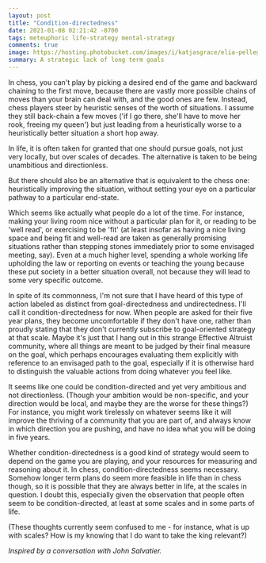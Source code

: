 ```yaml
---
layout: post
title: "Condition-directedness"
date: 2021-01-08 02:21:42 -0700
tags: meteuphoric life-strategy mental-strategy
comments: true
image: https://hosting.photobucket.com/images/i/katjasgrace/elia-pellegrini-NfqDQa6953Q-unsplash.jpg
summary: A strategic lack of long term goals
---
```

In chess, you can't play by picking a desired end of the game and backward chaining to the first move, because there are vastly more possible chains of moves than your brain can deal with, and the good ones are few. Instead, chess players steer by heuristic senses of the worth of situations. I assume they still back-chain a few moves ('if I go there, she'll have to move her rook, freeing my queen') but just leading from a heuristically worse to a heuristically better situation a short hop away.<!--ex-->

In life, it is often taken for granted that one should pursue goals, not just very locally, but over scales of decades. The alternative is taken to be being unambitious and directionless.

But there should also be an alternative that is equivalent to the chess one: heuristically improving the situation, without setting your eye on a particular pathway to a particular end-state.

Which seems like actually what people do a lot of the time. For instance, making your living room nice without a particular plan for it, or reading to be 'well read', or exercising to be 'fit' (at least insofar as having a nice living space and being fit and well-read are taken as generally promising situations rather than stepping stones immediately prior to some envisaged meeting, say). Even at a much higher level, spending a whole working life upholding the law or reporting on events or teaching the young because these put society in a better situation overall, not because they will lead to some very specific outcome.

In spite of its commonness, I'm not sure that I have heard of this type of action labeled as distinct from goal-directedness and undirectedness. I'll call it condition-directedness for now. When people are asked for their five year plans, they become uncomfortable if they don't have one, rather than proudly stating that they don't currently subscribe to goal-oriented strategy at that scale. Maybe it's just that I hang out in this strange Effective Altruist community, where all things are meant to be judged by their final measure on the goal, which perhaps encourages evaluating them explicitly with reference to an envisaged path to the goal, especially if it is otherwise hard to distinguish the valuable actions from doing whatever you feel like.

It seems like one could be condition-directed and yet very ambitious and not directionless. (Though your ambition would be non-specific, and your direction would be local, and maybe they are the worse for these things?) For instance, you might work tirelessly on whatever seems like it will improve the thriving of a community that you are part of, and always know in which direction you are pushing, and have no idea what you will be doing in five years.

Whether condition-directedness is a good kind of strategy would seem to depend on the game you are playing, and your resources for measuring and reasoning about it. In chess, condition-directedness seems necessary. Somehow longer term plans do seem more feasible in life than in chess though, so it is possible that they are always better in life, at the scales in question. I doubt this, especially given the observation that people often seem to be condition-directed, at least at some scales and in some parts of life.

(These thoughts currently seem confused to me - for instance, what is up with scales? How is my knowing that I do want to take the king relevant?)

*Inspired by a conversation with John Salvatier.*
